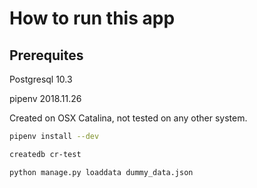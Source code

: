 # How to run this app

## Prerequites

Postgresql 10.3

pipenv 2018.11.26

Created on OSX Catalina, not tested on any other system.

```bash
pipenv install --dev
```

```bash
createdb cr-test
```

```bash
python manage.py loaddata dummy_data.json
```
